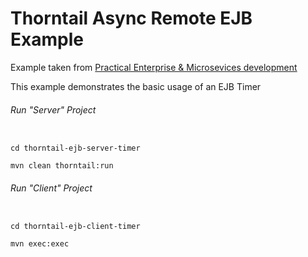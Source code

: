 Thorntail Async Remote EJB Example
=====================================

Example taken from [Practical Enterprise & Microsevices development](http://www.itbuzzpress.com/ebooks/java-ee-7-development-on-wildfly.html)

This example demonstrates the basic usage of an EJB Timer

###### Run "Server" Project
```shell

cd thorntail-ejb-server-timer 

mvn clean thorntail:run
```
###### Run "Client" Project
```shell

cd thorntail-ejb-client-timer

mvn exec:exec
```
